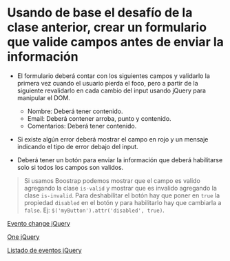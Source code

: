 # Usando de base el desafío de la clase anterior, crear un formulario que valide campos antes de enviar la información

- El formulario deberá contar con los siguientes campos y validarlo la primera vez cuando el usuario pierda el foco, pero a partir de la siguiente revalidarlo en cada cambio del input usando jQuery para manipular el DOM.
   - Nombre: Deberá tener contenido.
   - Email: Deberá contener arroba, punto y contenido.
   - Comentarios: Deberá tener contenido.

- Si existe algún error deberá mostrar el campo en rojo y un mensaje indicando el tipo de error debajo del input.

- Deberá tener un botón para enviar la información que deberá habilitarse solo si todos los campos son validos.

> Si usamos Boostrap podemos mostrar que el campo es valido agregando la clase `is-valid` y mostrar que es invalido agregando la clase `is-invalid`. Para deshabilitar el botón hay que poner en `true` la propiedad `disabled` en el botón y para habilitarlo hay que cambiarla a `false`. Ej: `$('myButton').attr('disabled', true)`.

[Evento change jQuery](http://api.jquery.com/change/)

[One jQuery](http://api.jquery.com/one/)

[Listado de eventos jQuery](http://api.jquery.com/Types/#Event)
